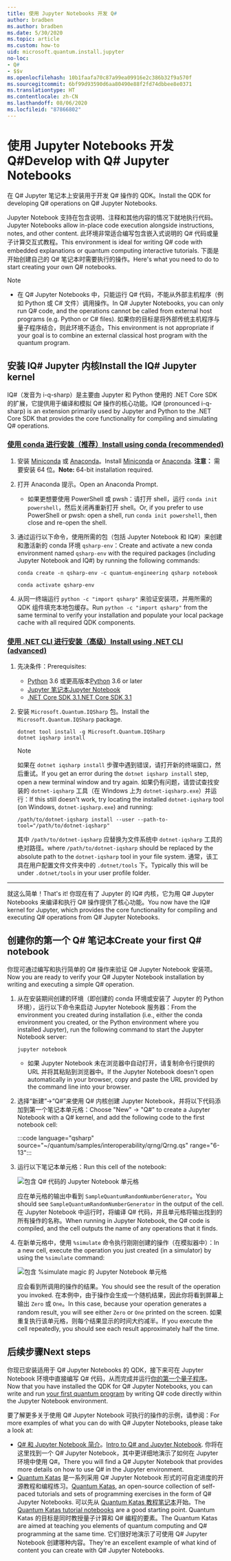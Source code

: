 ```yaml
---
title: 使用 Jupyter Notebooks 开发 Q#
author: bradben
ms.author: bradben
ms.date: 5/30/2020
ms.topic: article
ms.custom: how-to
uid: microsoft.quantum.install.jupyter
no-loc:
- Q#
- $$v
ms.openlocfilehash: 10b1faafa70c87a99ea09916e2c386b32f9a570f
ms.sourcegitcommit: 6bf99d93590d6aa80490e88f2fd74dbbee8e0371
ms.translationtype: HT
ms.contentlocale: zh-CN
ms.lasthandoff: 08/06/2020
ms.locfileid: "87866802"
---
```

# <a name="develop-with-no-locq-jupyter-notebooks"></a><span data-ttu-id="14f4b-102">使用 Jupyter Notebooks 开发 Q#</span><span class="sxs-lookup"><span data-stu-id="14f4b-102">Develop with Q# Jupyter Notebooks</span></span>

<span data-ttu-id="14f4b-103">在 Q# Jupyter 笔记本上安装用于开发 Q# 操作的 QDK。</span><span class="sxs-lookup"><span data-stu-id="14f4b-103">Install the QDK for developing Q# operations on Q# Jupyter Notebooks.</span></span>

<span data-ttu-id="14f4b-104">Jupyter Notebook 支持在包含说明、注释和其他内容的情况下就地执行代码。</span><span class="sxs-lookup"><span data-stu-id="14f4b-104">Jupyter Notebooks allow in-place code execution alongside instructions, notes, and other content.</span></span> <span data-ttu-id="14f4b-105">此环境非常适合编写包含嵌入式说明的 Q# 代码或量子计算交互式教程。</span><span class="sxs-lookup"><span data-stu-id="14f4b-105">This environment is ideal for writing Q# code with embedded explanations or quantum computing interactive tutorials.</span></span> <span data-ttu-id="14f4b-106">下面是开始创建自己的 Q# 笔记本时需要执行的操作。</span><span class="sxs-lookup"><span data-stu-id="14f4b-106">Here's what you need to do to start creating your own Q# notebooks.</span></span>

> [!NOTE]
> * <span data-ttu-id="14f4b-107">在 Q# Jupyter Notebooks 中，只能运行 Q# 代码，不能从外部主机程序（例如 Python 或 C# 文件）调用操作。</span><span class="sxs-lookup"><span data-stu-id="14f4b-107">In Q# Jupyter Notebooks, you can only run Q# code, and the operations cannot be called from external host programs (e.g. Python or C# files).</span></span> <span data-ttu-id="14f4b-108">如果你的目标是将外部传统主机程序与量子程序结合，则此环境不适合。</span><span class="sxs-lookup"><span data-stu-id="14f4b-108">This environment is not appropriate if your goal is to combine an external classical host program with the quantum program.</span></span>

## <a name="install-the-ino-locq-jupyter-kernel"></a><span data-ttu-id="14f4b-109">安装 IQ# Jupyter 内核</span><span class="sxs-lookup"><span data-stu-id="14f4b-109">Install the IQ# Jupyter kernel</span></span>

<span data-ttu-id="14f4b-110">IQ#（发音为 i-q-sharp）是主要由 Jupyter 和 Python 使用的 .NET Core SDK 的扩展，它提供用于编译和模拟 Q# 操作的核心功能。</span><span class="sxs-lookup"><span data-stu-id="14f4b-110">IQ# (pronounced i-q-sharp) is an extension primarily used by Jupyter and Python to the .NET Core SDK that provides the core functionality for compiling and simulating Q# operations.</span></span>

### <a name="install-using-conda-recommended"></a>[<span data-ttu-id="14f4b-111">使用 conda 进行安装（推荐）</span><span class="sxs-lookup"><span data-stu-id="14f4b-111">Install using conda (recommended)</span></span>](#tab/tabid-conda)

1. <span data-ttu-id="14f4b-112">安装 [Miniconda](https://docs.conda.io/en/latest/miniconda.html) 或 [Anaconda](https://www.anaconda.com/products/individual#Downloads)。</span><span class="sxs-lookup"><span data-stu-id="14f4b-112">Install [Miniconda](https://docs.conda.io/en/latest/miniconda.html) or [Anaconda](https://www.anaconda.com/products/individual#Downloads).</span></span> <span data-ttu-id="14f4b-113">**注意：** 需要安装 64 位。</span><span class="sxs-lookup"><span data-stu-id="14f4b-113">**Note:** 64-bit installation required.</span></span>

1. <span data-ttu-id="14f4b-114">打开 Anaconda 提示。</span><span class="sxs-lookup"><span data-stu-id="14f4b-114">Open an Anaconda Prompt.</span></span>

   - <span data-ttu-id="14f4b-115">如果更想要使用 PowerShell 或 pwsh：请打开 shell，运行 `conda init powershell`，然后关闭再重新打开 shell。</span><span class="sxs-lookup"><span data-stu-id="14f4b-115">Or, if you prefer to use PowerShell or pwsh: open a shell, run `conda init powershell`, then close and re-open the shell.</span></span>

1. <span data-ttu-id="14f4b-116">通过运行以下命令，使用所需的包（包括 Jupyter Notebook 和 IQ#）来创建和激活新的 conda 环境 `qsharp-env`：</span><span class="sxs-lookup"><span data-stu-id="14f4b-116">Create and activate a new conda environment named `qsharp-env` with the required packages (including Jupyter Notebook and IQ#) by running the following commands:</span></span>

    ```
    conda create -n qsharp-env -c quantum-engineering qsharp notebook

    conda activate qsharp-env
    ```

1. <span data-ttu-id="14f4b-117">从同一终端运行 `python -c "import qsharp"` 来验证安装项，并用所需的 QDK 组件填充本地包缓存。</span><span class="sxs-lookup"><span data-stu-id="14f4b-117">Run `python -c "import qsharp"` from the same terminal to verify your installation and populate your local package cache with all required QDK components.</span></span>

### <a name="install-using-net-cli-advanced"></a>[<span data-ttu-id="14f4b-118">使用 .NET CLI 进行安装（高级）</span><span class="sxs-lookup"><span data-stu-id="14f4b-118">Install using .NET CLI (advanced)</span></span>](#tab/tabid-dotnetcli)

1. <span data-ttu-id="14f4b-119">先决条件：</span><span class="sxs-lookup"><span data-stu-id="14f4b-119">Prerequisites:</span></span>

    - <span data-ttu-id="14f4b-120">[Python](https://www.python.org/downloads/) 3.6 或更高版本</span><span class="sxs-lookup"><span data-stu-id="14f4b-120">[Python](https://www.python.org/downloads/) 3.6 or later</span></span>
    - [<span data-ttu-id="14f4b-121">Jupyter 笔记本</span><span class="sxs-lookup"><span data-stu-id="14f4b-121">Jupyter Notebook</span></span>](https://jupyter.readthedocs.io/en/latest/install.html)
    - [<span data-ttu-id="14f4b-122">.NET Core SDK 3.1</span><span class="sxs-lookup"><span data-stu-id="14f4b-122">.NET Core SDK 3.1</span></span>](https://dotnet.microsoft.com/download/dotnet-core/3.1)

1. <span data-ttu-id="14f4b-123">安装 `Microsoft.Quantum.IQSharp` 包。</span><span class="sxs-lookup"><span data-stu-id="14f4b-123">Install the `Microsoft.Quantum.IQSharp` package.</span></span>

    ```dotnetcli
    dotnet tool install -g Microsoft.Quantum.IQSharp
    dotnet iqsharp install
    ```

    > [!NOTE]
    > <span data-ttu-id="14f4b-124">如果在 `dotnet iqsharp install` 步骤中遇到错误，请打开新的终端窗口，然后重试。</span><span class="sxs-lookup"><span data-stu-id="14f4b-124">If you get an error during the `dotnet iqsharp install` step, open a new terminal window and try again.</span></span>
    > <span data-ttu-id="14f4b-125">如果仍有问题，请尝试查找安装的 `dotnet-iqsharp` 工具（在 Windows 上为 `dotnet-iqsharp.exe`）并运行：</span><span class="sxs-lookup"><span data-stu-id="14f4b-125">If this still doesn't work, try locating the installed `dotnet-iqsharp` tool (on Windows, `dotnet-iqsharp.exe`) and running:</span></span>
    > ```
    > /path/to/dotnet-iqsharp install --user --path-to-tool="/path/to/dotnet-iqsharp"
    > ```
    > <span data-ttu-id="14f4b-126">其中 `/path/to/dotnet-iqsharp` 应替换为文件系统中 `dotnet-iqsharp` 工具的绝对路径。</span><span class="sxs-lookup"><span data-stu-id="14f4b-126">where `/path/to/dotnet-iqsharp` should be replaced by the absolute path to the `dotnet-iqsharp` tool in your file system.</span></span>
    > <span data-ttu-id="14f4b-127">通常，该工具在用户配置文件文件夹中的 `.dotnet/tools` 下。</span><span class="sxs-lookup"><span data-stu-id="14f4b-127">Typically this will be under `.dotnet/tools` in your user profile folder.</span></span>
    
***

<span data-ttu-id="14f4b-128">就这么简单！</span><span class="sxs-lookup"><span data-stu-id="14f4b-128">That's it!</span></span> <span data-ttu-id="14f4b-129">你现在有了 Jupyter 的 IQ# 内核，它为用 Q# Jupyter Notebooks 来编译和执行 Q# 操作提供了核心功能。</span><span class="sxs-lookup"><span data-stu-id="14f4b-129">You now have the IQ# kernel for Jupyter, which provides the core functionality for compiling and executing Q# operations from Q# Jupyter Notebooks.</span></span>

## <a name="create-your-first-no-locq-notebook"></a><span data-ttu-id="14f4b-130">创建你的第一个 Q# 笔记本</span><span class="sxs-lookup"><span data-stu-id="14f4b-130">Create your first Q# notebook</span></span>

<span data-ttu-id="14f4b-131">你现可通过编写和执行简单的 Q# 操作来验证 Q# Jupyter Notebook 安装项。</span><span class="sxs-lookup"><span data-stu-id="14f4b-131">Now you are ready to verify your Q# Jupyter Notebook installation by writing and executing a simple Q# operation.</span></span>

1. <span data-ttu-id="14f4b-132">从在安装期间创建的环境（即创建的 conda 环境或安装了 Jupyter 的 Python 环境），运行以下命令来启动 Jupyter Notebook 服务器：</span><span class="sxs-lookup"><span data-stu-id="14f4b-132">From the environment you created during installation (i.e., either the conda environment you created, or the Python environment where you installed Jupyter), run the following command to start the Jupyter Notebook server:</span></span>

    ```
    jupyter notebook
    ```

    - <span data-ttu-id="14f4b-133">如果 Jupyter Notebook 未在浏览器中自动打开，请复制命令行提供的 URL 并将其粘贴到浏览器中。</span><span class="sxs-lookup"><span data-stu-id="14f4b-133">If the Jupyter Notebook doesn't open automatically in your browser, copy and paste the URL provided by the command line into your browser.</span></span>

1. <span data-ttu-id="14f4b-134">选择“新建”→“Q#”来使用 Q# 内核创建 Jupyter Notebook，并将以下代码添加到第一个笔记本单元格：</span><span class="sxs-lookup"><span data-stu-id="14f4b-134">Choose "New" → "Q#" to create a Jupyter Notebook with a Q# kernel, and add the following code to the first notebook cell:</span></span>

    :::code language="qsharp" source="~/quantum/samples/interoperability/qrng/Qrng.qs" range="6-13":::

1. <span data-ttu-id="14f4b-135">运行以下笔记本单元格：</span><span class="sxs-lookup"><span data-stu-id="14f4b-135">Run this cell of the notebook:</span></span>

    ![包含 Q# 代码的 Jupyter Notebook 单元格](~/media/install-guide-jupyter.png)

    <span data-ttu-id="14f4b-137">应在单元格的输出中看到 `SampleQuantumRandomNumberGenerator`。</span><span class="sxs-lookup"><span data-stu-id="14f4b-137">You should see `SampleQuantumRandomNumberGenerator` in the output of the cell.</span></span> <span data-ttu-id="14f4b-138">在 Jupyter Notebook 中运行时，将编译 Q# 代码，并且单元格将输出找到的所有操作的名称。</span><span class="sxs-lookup"><span data-stu-id="14f4b-138">When running in Jupyter Notebook, the Q# code is compiled, and the cell outputs the name of any operations that it finds.</span></span>

1. <span data-ttu-id="14f4b-139">在新单元格中，使用 `%simulate` 命令执行刚刚创建的操作（在模拟器中）：</span><span class="sxs-lookup"><span data-stu-id="14f4b-139">In a new cell, execute the operation you just created (in a simulator) by using the `%simulate` command:</span></span>

    ![包含 %simulate magic 的 Jupyter Notebook 单元格](~/media/install-guide-jupyter-simulate.png)

    <span data-ttu-id="14f4b-141">应会看到所调用的操作的结果。</span><span class="sxs-lookup"><span data-stu-id="14f4b-141">You should see the result of the operation you invoked.</span></span> <span data-ttu-id="14f4b-142">在本例中，由于操作会生成一个随机结果，因此你将看到屏幕上输出 `Zero` 或 `One`。</span><span class="sxs-lookup"><span data-stu-id="14f4b-142">In this case, because your operation generates a random result, you will see either `Zero` or `One` printed on the screen.</span></span> <span data-ttu-id="14f4b-143">如果重复执行该单元格，则每个结果显示的时间大约减半。</span><span class="sxs-lookup"><span data-stu-id="14f4b-143">If you execute the cell repeatedly, you should see each result approximately half the time.</span></span>

## <a name="next-steps"></a><span data-ttu-id="14f4b-144">后续步骤</span><span class="sxs-lookup"><span data-stu-id="14f4b-144">Next steps</span></span>

<span data-ttu-id="14f4b-145">你现已安装适用于 Q# Jupyter Notebooks 的 QDK，接下来可在 Jupyter Notebook 环境中直接编写 Q# 代码，从而完成并运行[你的第一个量子程序](xref:microsoft.quantum.quickstarts.qrng)。</span><span class="sxs-lookup"><span data-stu-id="14f4b-145">Now that you have installed the QDK for Q# Jupyter Notebooks, you can write and run [your first quantum program](xref:microsoft.quantum.quickstarts.qrng) by writing Q# code directly within the Jupyter Notebook environment.</span></span>

<span data-ttu-id="14f4b-146">要了解更多关于使用 Q# Jupyter Notebook 可执行的操作的示例，请参阅：</span><span class="sxs-lookup"><span data-stu-id="14f4b-146">For more examples of what you can do with Q# Jupyter Notebooks, please take a look at:</span></span>

- <span data-ttu-id="14f4b-147">[Q# 和 Jupyter Notebook 简介](https://docs.microsoft.com/samples/microsoft/quantum/intro-to-qsharp-jupyter/)。</span><span class="sxs-lookup"><span data-stu-id="14f4b-147">[Intro to Q# and Jupyter Notebook](https://docs.microsoft.com/samples/microsoft/quantum/intro-to-qsharp-jupyter/).</span></span> <span data-ttu-id="14f4b-148">你将在这里找到一个 Q# Jupyter Notebook，其中更详细地演示了如何在 Jupyter 环境中使用 Q#。</span><span class="sxs-lookup"><span data-stu-id="14f4b-148">There you will find a Q# Jupyter Notebook that provides more details on how to use Q# in the Jupyter environment.</span></span>
- <span data-ttu-id="14f4b-149">[Quantum Katas](xref:microsoft.quantum.overview.katas) 是一系列采用 Q# Jupyter Notebook 形式的可自定进度的开源教程和编程练习。</span><span class="sxs-lookup"><span data-stu-id="14f4b-149">[Quantum Katas](xref:microsoft.quantum.overview.katas), an open-source collection of self-paced tutorials and sets of programming exercises in the form of Q# Jupyter Notebooks.</span></span> <span data-ttu-id="14f4b-150">可以先从 [Quantum Katas 教程笔记本](https://github.com/microsoft/QuantumKatas#tutorial-topics)开始。</span><span class="sxs-lookup"><span data-stu-id="14f4b-150">The [Quantum Katas tutorial notebooks](https://github.com/microsoft/QuantumKatas#tutorial-topics) are a good starting point.</span></span> <span data-ttu-id="14f4b-151">Quantum Katas 的目标是同时教授量子计算和 Q# 编程的要素。</span><span class="sxs-lookup"><span data-stu-id="14f4b-151">The Quantum Katas are aimed at teaching you elements of quantum computing and Q# programming at the same time.</span></span> <span data-ttu-id="14f4b-152">它们很好地演示了可使用 Q# Jupyter Notebook 创建哪种内容。</span><span class="sxs-lookup"><span data-stu-id="14f4b-152">They're an excellent example of what kind of content you can create with Q# Jupyter Notebooks.</span></span>
